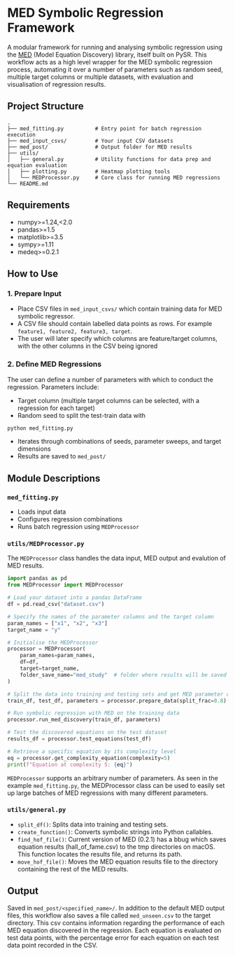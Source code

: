 # MED Symbolic Regression Framework

A modular framework for running and analysing symbolic regression using the [MED](https://github.com/uob-positron-imaging-centre/MED/tree/main) (Model Equation Discovery) library, itself built on PySR. This workflow acts as a high level wrapper for the MED symbolic regression process, automating it over a number of parameters such as random seed, multiple target columns or multiple datasets, with evaluation and visualisation of regression results. 

## Project Structure

```
.
├── med_fitting.py          # Entry point for batch regression execution
├── med_input_csvs/         # Your input CSV datasets
├── med_post/               # Output folder for MED results
├── utils/
│   ├── general.py          # Utility functions for data prep and equation evaluation
│   ├── plotting.py         # Heatmap plotting tools
│   └── MEDProcessor.py     # Core class for running MED regressions
└── README.md
```

## Requirements

- numpy>=1.24,<2.0
- pandas>=1.5
- matplotlib>=3.5
- sympy>=1.11
- medeq>=0.2.1

## How to Use

### 1. Prepare Input

- Place CSV files in `med_input_csvs/` which contain training data for MED symbolic regressor.
- A CSV file should contain labelled data points as rows. For example `feature1, feature2, feature3, target`. 
- The user will later specify which columns are feature/target columns, with the other columns in the CSV being ignored

### 2. Define MED Regressions

The user can define a number of parameters with which to conduct the regression. Parameters include: 

- Target column (multiple target columns can be selected, with a regression for each target)
- Random seed to split the test-train data with

```bash
python med_fitting.py
```

- Iterates through combinations of seeds, parameter sweeps, and target dimensions
- Results are saved to `med_post/`

## Module Descriptions

### `med_fitting.py`

- Loads input data
- Configures regression combinations
- Runs batch regression using `MEDProcessor`

### `utils/MEDProcessor.py`

The `MEDProcessor` class handles the data input, MED output and evalution of MED results. 

```py
import pandas as pd
from MEDProcessor import MEDProcessor

# Load your dataset into a pandas DataFrame
df = pd.read_csv("dataset.csv")

# Specify the names of the parameter columns and the target column
param_names = ["x1", "x2", "x3"]
target_name = "y"

# Initialise the MEDProcessor
processor = MEDProcessor(
    param_names=param_names,
    df=df,
    target=target_name,
    folder_save_name="med_study"  # folder where results will be saved
)

# Split the data into training and testing sets and get MED parameter config
train_df, test_df, parameters = processor.prepare_data(split_frac=0.8)

# Run symbolic regression with MED on the training data
processor.run_med_discovery(train_df, parameters)

# Test the discovered equations on the test dataset
results_df = processor.test_equations(test_df)

# Retrieve a specific equation by its complexity level
eq = processor.get_complexity_equation(complexity=5)
print(f"Equation at complexity 5: {eq}")
```

`MEDProcessor` supports an arbitrary number of parameters. As seen in the example `med_fitting.py`, the MEDProcessor class can be used to easily set up large batches of MED regressions with many different parameters.

### `utils/general.py`

- `split_df()`: Splits data into training and testing sets.
- `create_function()`: Converts symbolic strings into Python callables.
- `find_hof_file()`: Current version of MED (0.2.1) has a bbug which saves equation results (hall_of_fame.csv) to the tmp directories on macOS. This function locates the results file, and returns its path.
- `move_hof_file()`: Moves the MED equation results file to the directory containing the rest of the MED results.

## Output

Saved in `med_post/<specified_name>/`. In addition to the default MED output files, this workflow also saves a file called `med_unseen.csv` to the target directory. This csv contains information regarding the performance of each MED equation discovered in the regression. Each equation is evaluated on test data points, with the percentage error for each equation on each test data point recorded in the CSV.
